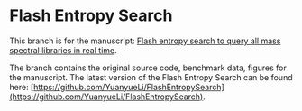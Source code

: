 # Flash Entropy Search

This branch is for the manuscript: [Flash entropy search to query all mass spectral libraries in real time](https://doi.org/10.21203/rs.3.rs-2693233/v1).

The branch contains the original source code, benchmark data, figures for the manuscript. The latest version of the Flash Entropy Search can be found here: [https://github.com/YuanyueLi/FlashEntropySearch](https://github.com/YuanyueLi/FlashEntropySearch).
